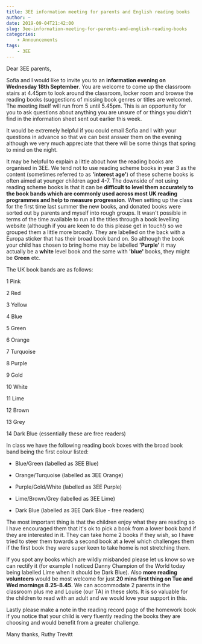 ```yaml
---
title: 3EE information meeting for parents and English reading books
author: ~
date: 2019-09-04T21:42:00
slug: 3ee-information-meeting-for-parents-and-english-reading-books
categories:
    - Announcements
tags:
    - 3EE
---
```


Dear 3EE parents,

Sofia and I would like to invite you to an **information evening on Wednesday 18th September**. You are welcome to come up the classroom stairs at 4.45pm to look around the classroom, locker room and browse the reading books (suggestions of missing book genres or titles are welcome). The meeting itself will run from 5 until 5.45pm. This is an opportunity for you to ask questions about anything you are unsure of or things you didn't find in the information sheet sent out earlier this week. 

It would be extremely helpful if you could email Sofia and I with your questions in advance so that we can best answer them on the evening although we very much appreciate that there will be some things that spring to mind on the night.

It may be helpful to explain a little about how the reading books are organised in 3EE. We tend not to use reading scheme books in year 3 as the content (sometimes referred to as **'interest age'**) of these scheme books is often aimed at younger children aged 4-7. The downside of not using reading scheme books is that it can be **difficult to level them accurately to the book bands which are commonly used across most UK reading programmes and help to measure progression**. When setting up the class for the first time last summer the new books, and donated books were sorted out by parents and myself into rough groups. It wasn't possible in terms of the time available to run all the titles through a book levelling website (although if you are keen to do this please get in touch!) so we grouped them a little more broadly. They are labelled on the back with a Europa sticker that has their broad book band on. So although the book your child has chosen to bring home may be labelled **'Purple'** it may actually be a **white** level book and the same with **'blue'** books, they might be **Green** etc.

The UK book bands are as follows:

1 Pink

2 Red

3 Yellow

4 Blue

5 Green

6 Orange

7 Turquoise

8 Purple

9 Gold

10 White

11 Lime

12 Brown

13 Grey

14 Dark Blue (essentially these are free readers)

In class we have the following reading book boxes with the broad book band being the first colour listed:

* Blue/Green (labelled as 3EE Blue)

* Orange/Turquoise  (labelled as 3EE Orange) 

* Purple/Gold/White  (labelled as 3EE Purple)

* Lime/Brown/Grey  (labelled as 3EE Lime)

* Dark Blue (labelled as 3EE Dark Blue - free readers)

The most important thing is that the children enjoy what they are reading so I have encouraged them that it's ok to pick a book from a lower book band if they are interested in it. They can take home 2 books if they wish, so I have tried to steer them towards a second book at a level which challenges them if the first book they were super keen to take home is not stretching them.

If you spot any books which are wildly misbanded please let us know so we can rectify it (for example I noticed Danny Champion of the World today being labelled Lime when it should be Dark Blue). Also **more reading volunteers** would be most welcome for just **20 mins first thing on Tue and Wed mornings 8.25-8.45**. We can accommodate 2 parents in the classroom plus me and Louise (our TA) in these slots. It is so valuable for the children to read with an adult and we would love your support in this. 

Lastly please make a note in the reading record page of the homework book if you notice that your child is very fluently reading the books they are choosing and would benefit from a greater challenge.

Many thanks,
Ruthy Trevitt
